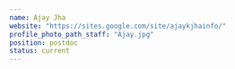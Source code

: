 ```yaml
---
name: Ajay Jha
website: "https://sites.google.com/site/ajaykjhainfo/"
profile_photo_path_staff: "Ajay.jpg"
position: postdoc
status: current
---
```

